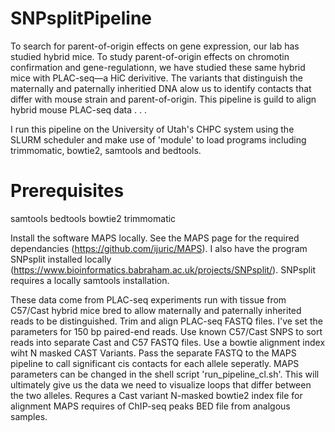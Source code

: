 # SNPsplitPipeline
To search for parent-of-origin effects on gene expression, our lab has studied hybrid mice. To study parent-of-origin effects on chromotin confirmation and gene-regulationn, we have studied these same hybrid mice with PLAC-seq—a HiC derivitive. The variants that distinguish the maternally and paternally inheritied DNA alow us to identify contacts that differ with mouse strain and parent-of-origin. This pipeline is guild to align hybrid mouse PLAC-seq data . . .

I run this pipeline on the University of Utah's CHPC system using the SLURM scheduler and make use of 'module' to load programs including trimmomatic, bowtie2, samtools and bedtools.

# Prerequisites
samtools
bedtools
bowtie2
trimmomatic

Install the software MAPS locally. See the MAPS page for the required dependancies (https://github.com/ijuric/MAPS).
I also have the program SNPsplit installed locally (https://www.bioinformatics.babraham.ac.uk/projects/SNPsplit/). SNPsplit requires a locally samtools installation.

These data come from PLAC-seq experiments run with tissue from C57/Cast hybrid mice bred to allow maternally and paternally inherited reads to be distinguished. Trim and align PLAC-seq FASTQ files. I've set the parameters for 150 bp paired-end reads.
Use known C57/Cast SNPS to sort reads into separate Cast and C57 FASTQ files. Use a bowtie alignment index wiht N masked CAST Variants. Pass the separate FASTQ to the MAPS pipeline to call significant cis contacts for each allele seperatly. MAPS parameters can be changed in the shell script 'run_pipeline_cl.sh'. This will ultimately give us the data we need to visualize loops that differ between the two alleles.
Requres a Cast variant N-masked bowtie2 index file for alignment
MAPS requires of ChIP-seq peaks BED file from analgous samples.
